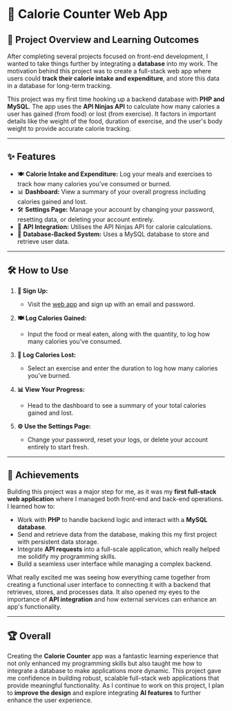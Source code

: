 # 🍎 Calorie Counter Web App

## 🚀 Project Overview and Learning Outcomes

After completing several projects focused on front-end development, I wanted to take things further by integrating a **database** into my work. The motivation behind this project was to create a full-stack web app where users could **track their calorie intake and expenditure**, and store this data in a database for long-term tracking.

This project was my first time hooking up a backend database with **PHP and MySQL**. The app uses the **API Ninjas API** to calculate how many calories a user has gained (from food) or lost (from exercise). It factors in important details like the weight of the food, duration of exercise, and the user's body weight to provide accurate calorie tracking.

---

## ✨ Features

- 🍽️ **Calorie Intake and Expenditure:** Log your meals and exercises to track how many calories you’ve consumed or burned.
- 📊 **Dashboard:** View a summary of your overall progress including calories gained and lost.
- 🛠️ **Settings Page:** Manage your account by changing your password, resetting data, or deleting your account entirely.
- 🔄 **API Integration:** Utilises the API Ninjas API for calorie calculations.
- 🔗 **Database-Backed System:** Uses a MySQL database to store and retrieve user data.

---

## 🛠️ How to Use

1. **🔑 Sign Up:** 
   - Visit the [web app](https://mycaloriecounterwebapp.online/) and sign up with an email and password.
   
2. **🍽️ Log Calories Gained:**
   - Input the food or meal eaten, along with the quantity, to log how many calories you've consumed.

3. **🏃 Log Calories Lost:**
   - Select an exercise and enter the duration to log how many calories you’ve burned.

4. **📊 View Your Progress:**
   - Head to the dashboard to see a summary of your total calories gained and lost.

5. **⚙️ Use the Settings Page:**
   - Change your password, reset your logs, or delete your account entirely to start fresh.

---

## 🎯 Achievements

Building this project was a major step for me, as it was my **first full-stack web application** where I managed both front-end and back-end operations. I learned how to:
- Work with **PHP** to handle backend logic and interact with a **MySQL database**.
- Send and retrieve data from the database, making this my first project with persistent data storage.
- Integrate **API requests** into a full-scale application, which really helped me solidify my programming skills.
- Build a seamless user interface while managing a complex backend.

What really excited me was seeing how everything came together from creating a functional user interface to connecting it with a backend that retrieves, stores, and processes data. It also opened my eyes to the importance of **API integration** and how external services can enhance an app's functionality.

---

## 🏆 Overall

Creating the **Calorie Counter** app was a fantastic learning experience that not only enhanced my programming skills but also taught me how to integrate a database to make applications more dynamic. This project gave me confidence in building robust, scalable full-stack web applications that provide meaningful functionality. As I continue to work on this project, I plan to **improve the design** and explore integrating **AI features** to further enhance the user experience.
